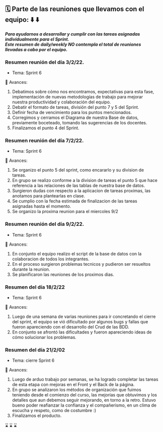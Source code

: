 ## :spiral_calendar: Parte de las reuniones que llevamos con el equipo:  :arrow_down: :arrow_down:

***Para ayudarnos a desarrollar y cumplir con las tareas asignadas individualmente para el Sprint.  
Este resumen de daily/weekly NO contempla el total de reuniones llevadas a cabo por el equipo.***


### Resumen reunión del día 3/2/22.
- Tema: Sprint 6

:pushpin: Avances:

1) Debatimos sobre cómo nos encontramos, expectativas para esta fase, implementación de nuevas metodologías de trabajo para mejorar nuestra productividad y colaboración del equipo.
2) Debatir el formato de tareas, división del punto 7 y 5 del Sprint.
3) Definir fecha de vencimiento para los puntos mencionados.
4) Corregimos y cerramos el Diagrama de nuestra Base de datos, previamente boceteado, tomando las sugerencias de los docentes.
5) Finalizamos el punto 4 del Sprint.


### Resumen reunión del día 7/2/22.
- Tema: Sprint 6

:pushpin: Avances:
1) Se organizo el punto 5 del sprint, como encararlo y su division de tareas.
2) En grupo se realizo conforme a la division de tareas el punto 5 que hace referencia a las relaciones de las tablas de nuestra base de datos.
3) Surgieron dudas con respecto a la aplicacion de tareas proximas, las anotamos para plantearlas en clase.
4) Se cumplio con la fecha estimada de finalizacion de las tareas asignadas hasta el momento.
5) Se organizo la proxima reunion para el miercoles 9/2

### Resumen reunión del día 9/2/22.
- Tema: Sprint 6

:pushpin: Avances:
1) En conjunto el equipo realizo el script de la base de datos con la colaboracion de todos los integrantes.
2) En el proceso surgieron problemas tecnicos y pudieron ser resueltos durante la reunion.
3) Se planificaron las reuniones de los proximos dias.

### Resumen del día 18/2/22
- Tema: Sprint 6

:pushpin: Avances: 
1) Luego de una semana de varias reuniones para ir concretando el cierre del sprint, el equipo se vió dificultado por algunos bugs y fallas que fueron apareciendo con el desarrollo del Crud de las BDD.
2) En conjunto se afrontó las dificultades y fueron apareciendo ideas de cómo solucionar los problemas.


### Resumen del día 21/2/02
- Tema: cierre Sprint 6

:pushpin: Avances:
1) Luego de arduo trabajo por semanas, se ha logrado completar las tareas de esta etapa con mejoras en el Front y el Back de la página.
2) En grupo se analizaron los métodos de organización que fuimos teniendo desde el comienzo del curso, las mejorías que obtuvimos y los detalles que aun debemos seguir mejorando, en torno a la retro. Estuvo bueno poder reafianzar la confianza y el compañerismo, en un clima de escucha y respeto, como de costumbre :)
3) Finalizamos el producto.

:hourglass:	 :hourglass:	 :hourglass:	
